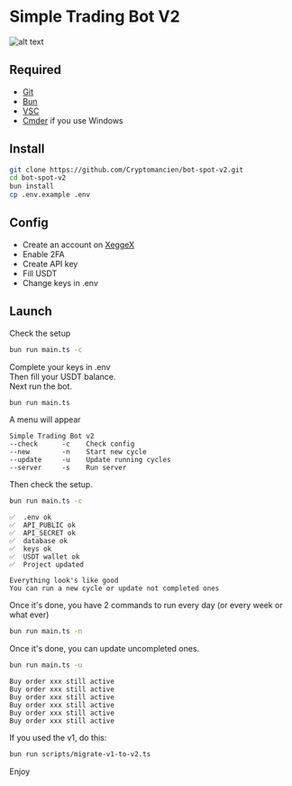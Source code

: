 # Simple Trading Bot V2

![alt text](https://pbs.twimg.com/media/GYvhSB1WcAA1Z61?format=png&name=medium "Title")

## Required

<ul>
    <li><a href="https://git-scm.com" target="_blank">Git</a></li>
    <li><a href="https://bun.sh" target="_blank">Bun</a></li>
    <li><a href="https://code.visualstudio.com" target="_blank">VSC</a></li>
    <li><a href="https://cmder.app" target="_blank">Cmder</a> if you use Windows</li>
</ul>

## Install

``` bash
git clone https://github.com/Cryptomancien/bot-spot-v2.git
cd bot-spot-v2
bun install
cp .env.example .env
```

## Config

- Create an account on <a href="https://xeggex.com?ref=63becde7b77440cd1b35f620">XeggeX</a>
- Enable 2FA
- Create API key
- Fill USDT
- Change keys in .env

## Launch

Check the setup
``` bash
bun run main.ts -c
```
Complete your keys in .env  
Then fill your USDT balance.  
Next run the bot.

``` bash
bun run main.ts
```


A menu will appear
```
Simple Trading Bot v2
--check      -c    Check config
--new        -n    Start new cycle
--update     -u    Update running cycles
--server     -s    Run server
```

Then check the setup.
``` bash
bun run main.ts -c
```
```
✅  .env ok
✅  API_PUBLIC ok
✅  API_SECRET ok
✅  database ok
✅  keys ok
✅  USDT wallet ok
✅  Project updated

Everything look's like good
You can run a new cycle or update not completed ones
```

Once it's done, you have 2 commands to run every day (or every week or what ever)
``` bash
bun run main.ts -n
```

Once it's done, you can update uncompleted ones.
``` bash
bun run main.ts -u
```

```
Buy order xxx still active
Buy order xxx still active
Buy order xxx still active
Buy order xxx still active
Buy order xxx still active
Buy order xxx still active
```

If you used the v1, do this:
``` bash
bun run scripts/migrate-v1-to-v2.ts
```

Enjoy
